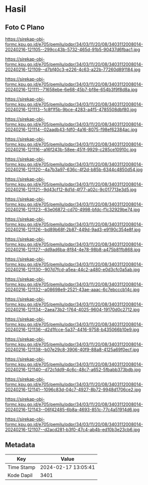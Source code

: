 # Hasil

## Foto C Plano

https://sirekap-obj-formc.kpu.go.id/e705/pemilu/pdpr/34/03/11/20/08/3403112008014-20240216-121105--299cc43b-5732-465d-91b5-90437d6fbac1.jpg

https://sirekap-obj-formc.kpu.go.id/e705/pemilu/pdpr/34/03/11/20/08/3403112008014-20240216-121109--d7bf40c3-e226-4c63-a22b-77260d891184.jpg

https://sirekap-obj-formc.kpu.go.id/e705/pemilu/pdpr/34/03/11/20/08/3403112008014-20240216-121111--71658ebe-6e68-45b7-bf8e-654b3f9f8d8a.jpg

https://sirekap-obj-formc.kpu.go.id/e705/pemilu/pdpr/34/03/11/20/08/3403112008014-20240216-121113--1c8f1f5b-9bce-4283-a4f5-4785508dbf80.jpg

https://sirekap-obj-formc.kpu.go.id/e705/pemilu/pdpr/34/03/11/20/08/3403112008014-20240216-121114--02aadb43-fdf0-4a16-8075-f98ef62384ac.jpg

https://sirekap-obj-formc.kpu.go.id/e705/pemilu/pdpr/34/03/11/20/08/3403112008014-20240216-121116--a16f243b-58ee-451f-9929-c285ce10910c.jpg

https://sirekap-obj-formc.kpu.go.id/e705/pemilu/pdpr/34/03/11/20/08/3403112008014-20240216-121120--4a7b3a97-636c-4f2d-b85b-6344c4850d54.jpg

https://sirekap-obj-formc.kpu.go.id/e705/pemilu/pdpr/34/03/11/20/08/3403112008014-20240216-121121--9d43cf12-8d1d-4f77-a02c-9c017713e3d5.jpg

https://sirekap-obj-formc.kpu.go.id/e705/pemilu/pdpr/34/03/11/20/08/3403112008014-20240216-121123--63e06872-cd70-4998-bfdc-f1c32929be74.jpg

https://sirekap-obj-formc.kpu.go.id/e705/pemilu/pdpr/34/03/11/20/08/3403112008014-20240216-121126--bd89b68f-2b87-449d-9ad3-e9190c354e8f.jpg

https://sirekap-obj-formc.kpu.go.id/e705/pemilu/pdpr/34/03/11/20/08/3403112008014-20240216-121127--dd9ad6ba-8f84-4e78-98b8-a475b81fb868.jpg

https://sirekap-obj-formc.kpu.go.id/e705/pemilu/pdpr/34/03/11/20/08/3403112008014-20240216-121130--907d7fcd-a5ea-44c2-a480-e0d3cfc0a5ab.jpg

https://sirekap-obj-formc.kpu.go.id/e705/pemilu/pdpr/34/03/11/20/08/3403112008014-20240216-121132--a08698e9-2521-43ae-aaac-6c7ebcccb14c.jpg

https://sirekap-obj-formc.kpu.go.id/e705/pemilu/pdpr/34/03/11/20/08/3403112008014-20240216-121134--2aea73b2-1764-4025-9604-19170d0c2712.jpg

https://sirekap-obj-formc.kpu.go.id/e705/pemilu/pdpr/34/03/11/20/08/3403112008014-20240216-121136--d2d1fcce-5a37-4416-9758-b435066b10e9.jpg

https://sirekap-obj-formc.kpu.go.id/e705/pemilu/pdpr/34/03/11/20/08/3403112008014-20240216-121138--b07e29c8-3906-40f9-88a8-4125a69f0ecf.jpg

https://sirekap-obj-formc.kpu.go.id/e705/pemilu/pdpr/34/03/11/20/08/3403112008014-20240216-121140--d72c1dd9-4c6c-48c7-a652-5fbabb373bdb.jpg

https://sirekap-obj-formc.kpu.go.id/e705/pemilu/pdpr/34/03/11/20/08/3403112008014-20240216-121141--1096c83d-04c7-4927-8b72-9948d1706ce2.jpg

https://sirekap-obj-formc.kpu.go.id/e705/pemilu/pdpr/34/03/11/20/08/3403112008014-20240216-121143--06f42485-6b8a-4693-851c-77c4a51914d6.jpg

https://sirekap-obj-formc.kpu.go.id/e705/pemilu/pdpr/34/03/11/20/08/3403112008014-20240216-121107--d2acd281-b3f0-47c4-ab4b-ed10b3e23cb6.jpg


## Metadata

| Key        | Value               |
| ---------- | ------------------- |
| Time Stamp | 2024-02-17 13:05:41 |
| Kode Dapil | 3401                |



